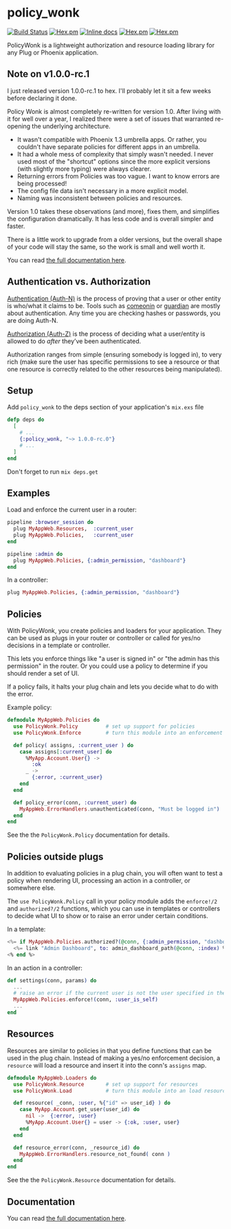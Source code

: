 policy_wonk
========

[![Build Status](https://travis-ci.org/boydm/policy_wonk.svg?branch=master)](https://travis-ci.org/boydm/policy_wonk)
[![Hex.pm](https://img.shields.io/hexpm/v/policy_wonk.svg)](https://hex.pm/packages/policy_wonk)
[![Inline docs](http://inch-ci.org/github/boydm/phoenix_integration.svg?branch=master)](http://inch-ci.org/github/boydm/phoenix_integration)
[![Hex.pm](https://img.shields.io/hexpm/dw/policy_wonk.svg)](https://hex.pm/packages/policy_wonk)
[![Hex.pm](https://img.shields.io/hexpm/dt/policy_wonk.svg)](https://hex.pm/packages/policy_wonk)

PolicyWonk is a lightweight authorization and resource loading library for any Plug or Phoenix application.

## Note on v1.0.0-rc.1

I just released version 1.0.0-rc.1 to hex. I'll probably let it sit a few weeks
before declaring it done.

Policy Wonk is almost completely re-written for version 1.0. After living with it for well
over a year, I realized there were a set of issues that warranted re-opening the underlying
architecture.

* It wasn't compatible with Phoenix 1.3 umbrella apps. Or rather, you couldn't have separate
policies for different apps in an umbrella.
* It had a whole mess of complexity that simply wasn't needed. I never used
most of the "shortcut" options since the more explicit versions (with slightly more
typing) were always clearer.
* Returning errors from Policies was too vague. I want to know errors are being processed!
* The config file data isn't necessary in a more explicit model.
* Naming was inconsistent between policies and resources.

Version 1.0 takes these observations (and more), fixes them, and simplifies the configuration
dramatically. It has less code and is overall simpler and faster.

There is a little work to upgrade from a older versions, but the overall shape of your code
will stay the same, so the work is small and well worth it.

You can read [the full documentation here](https://hexdocs.pm/policy_wonk/1.0.0-rc.0).

## Authentication vs. Authorization

[Authentication (Auth-N)](https://en.wikipedia.org/wiki/Authentication) is the process of proving that a user or other entity is who/what it claims to be. Tools such as [comeonin](https://hex.pm/packages/comeonin) or [guardian](https://hex.pm/packages/guardian) are mostly about authentication. Any time you are checking hashes or passwords, you are doing Auth-N.

[Authorization (Auth-Z)](https://en.wikipedia.org/wiki/Authorization) is the process of deciding what a user/entity is allowed to do _after_ they’ve been authenticated.

Authorization ranges from simple (ensuring somebody is logged in), to very rich (make sure the user has specific permissions to see a resource or that one resource is correctly related to the other resources being manipulated).


## Setup

Add `policy_wonk` to the deps section of your application's `mix.exs` file

```elixir
defp deps do
  [
    # ...
    {:policy_wonk, "~> 1.0.0-rc.0"}
    # ...
  ]
end
```

Don't forget to run `mix deps.get`

## Examples

Load and enforce the current user in a router:
```elixir
pipeline :browser_session do
  plug MyAppWeb.Resources,  :current_user
  plug MyAppWeb.Policies,   :current_user
end

pipeline :admin do
  plug MyAppWeb.Policies, {:admin_permission, "dashboard"}
end
```
In a controller:
```elixir
plug MyAppWeb.Policies, {:admin_permission, "dashboard"}
```

## Policies

With PolicyWonk, you create policies and loaders for your application. They can be used
as plugs in your router or controller or called for yes/no decisions in a template or controller.

This lets you enforce things like "a user is signed in" or "the admin has this permission" in the
router. Or you could use a policy to determine if you should render a set of UI.  

If a policy fails, it halts your plug chain and lets you decide what to do with the error.

Example policy:
```elixir
defmodule MyAppWeb.Policies do
  use PolicyWonk.Policy         # set up support for policies
  use PolicyWonk.Enforce        # turn this module into an enforcement plug

  def policy( assigns, :current_user ) do
    case assigns[:current_user] do
      %MyApp.Account.User{} ->
        :ok
      _ ->
        {:error, :current_user}
    end
  end

  def policy_error(conn, :current_user) do
    MyAppWeb.ErrorHandlers.unauthenticated(conn, "Must be logged in")
  end
end
```
See the the `PolicyWonk.Policy` documentation for details.

## Policies outside plugs

In addition to evaluating policies in a plug chain, you will often want to test a policy
when rendering UI, processing an action in a controller, or somewhere else.

The `use PolicyWonk.Policy` call in your policy module adds the `enforce!/2` and `authorized?/2`
functions, which you can use in templates or controllers to decide what UI to show or to raise
an error under certain conditions.

In a template:
```eex
<%= if MyAppWeb.Policies.authorized?(@conn, {:admin_permission, "dashboard"}) do %>
  <%= link "Admin Dashboard", to: admin_dashboard_path(@conn, :index) %>
<% end %>
```
In an action in a controller:
```elixir
def settings(conn, params) do
  ...
  # raise an error if the current user is not the user specified in the url.
  MyAppWeb.Policies.enforce!(conn, :user_is_self)
  ...
end
```
## Resources

Resources are similar to policies in that you define functions that can be used in the plug chain.
Instead of making a yes/no enforcement decision, a `resource` will load a resource and insert it
into the conn's `assigns` map.

```elixir
defmodule MyAppWeb.Loaders do
  use PolicyWonk.Resource       # set up support for resources
  use PolicyWonk.Load           # turn this module into an load resource plug

  def resource( _conn, :user, %{"id" => user_id} ) do
    case MyApp.Account.get_user(user_id) do
      nil ->  {:error, :user}
      %MyApp.Account.User{} = user -> {:ok, :user, user}
    end
  end

  def resource_error(conn, _resource_id) do
    MyAppWeb.ErrorHandlers.resource_not_found( conn )
  end
end
```
See the the `PolicyWonk.Resource` documentation for details.


## Documentation

You can read [the full documentation here](https://hexdocs.pm/policy_wonk/1.0.0-rc.0).

